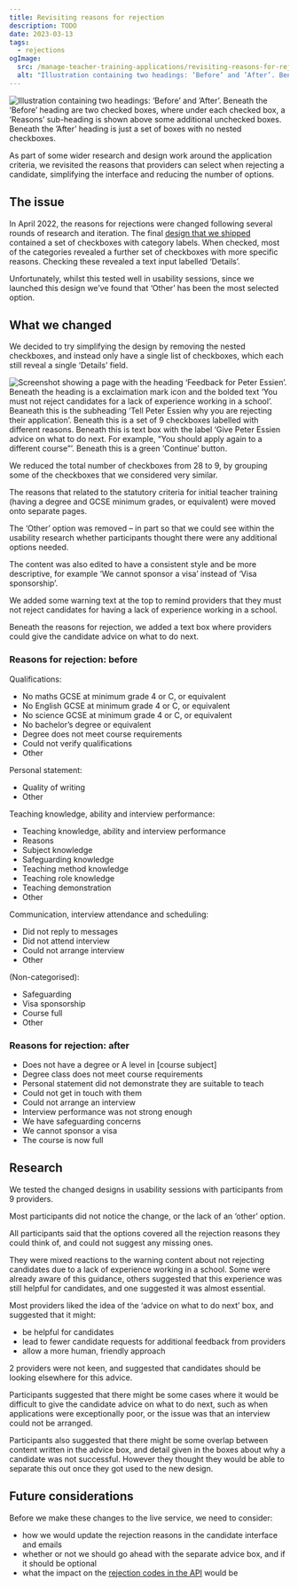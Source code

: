 ```yaml
---
title: Revisiting reasons for rejection
description: TODO
date: 2023-03-13
tags:
  - rejections
ogImage:
  src: /manage-teacher-training-applications/revisiting-reasons-for-rejection/reasons-for-rejection-revisited.png
  alt: "Illustration containing two headings: ‘Before’ and ’After’. Beneath the ‘Before’ heading are two checked boxes, where under each checked box, a ‘Reasons’ sub-heading is shown above some additional unchecked boxes. Beneath the ’After’ heading is just a set of boxes with no nested checkboxes."
---
```


![Illustration containing two headings: ‘Before’ and ’After’. Beneath the ‘Before’ heading are two checked boxes, where under each checked box, a ‘Reasons’ sub-heading is shown above some additional unchecked boxes. Beneath the ’After’ heading is just a set of boxes with no nested checkboxes.](reasons-for-rejection-revisited.png)

As part of some wider research and design work around the application criteria, we revisited the reasons that providers can select when rejecting a candidate, simplifying the interface and reducing the number of options.

## The issue

In April 2022, the reasons for rejections were changed following several rounds of research and iteration. The final [design that we shipped](/manage-teacher-training-applications/reasons-for-rejection-iteration-6/) contained a set of checkboxes with category labels. When checked, most of the categories revealed a further set of checkboxes with more specific reasons. Checking these revealed a text input labelled ‘Details’.

Unfortunately, whilst this tested well in usability sessions, since we launched this design we’ve found that ‘Other’ has been the most selected option.

## What we changed

We decided to try simplifying the design by removing the nested checkboxes, and instead only have a single list of checkboxes, which each still reveal a single ‘Details’ field.

![Screenshot showing a page with the heading ‘Feedback for Peter Essien’. Beneath the heading is a exclaimation mark icon and the bolded text ‘You must not reject candidates for a lack of experience working in a school’. Beaneath this is the subheading ‘Tell Peter Essien why you are rejecting their application’. Beneath this is a set of 9 checkboxes labelled with different reasons. Beneath this is text box with the label ‘Give Peter Essien advice on what to do next. For example, “You should apply again to a different course”’. Beneath this is a green ‘Continue’ button.](updated-rejection-reasons.png "New design for the candidate feedback screen")

We reduced the total number of checkboxes from 28 to 9, by grouping some of the checkboxes that we considered very similar.

The reasons that related to the statutory criteria for initial teacher training (having a degree and GCSE minimum grades, or equivalent) were moved onto separate pages.

The ‘Other’ option was removed – in part so that we could see within the usability research whether participants thought there were any additional options needed.

The content was also edited to have a consistent style and be more descriptive, for example ‘We cannot sponsor a visa’ instead of ‘Visa sponsorship’.

We added some warning text at the top to remind providers that they must not reject candidates for having a lack of experience working in a school.

Beneath the reasons for rejection, we added a text box where providers could give the candidate advice on what to do next.

### Reasons for rejection: before

Qualifications:

* No maths GCSE at minimum grade 4 or C, or equivalent
* No English GCSE at minimum grade 4 or C, or equivalent
* No science GCSE at minimum grade 4 or C, or equivalent
* No bachelor’s degree or equivalent
* Degree does not meet course requirements
* Could not verify qualifications
* Other


Personal statement:

* Quality of writing
* Other

Teaching knowledge, ability and interview performance:

* Teaching knowledge, ability and interview performance
* Reasons
* Subject knowledge
* Safeguarding knowledge
* Teaching method knowledge
* Teaching role knowledge
* Teaching demonstration
* Other

Communication, interview attendance and scheduling:

* Did not reply to messages
* Did not attend interview
* Could not arrange interview
* Other

(Non-categorised):

* Safeguarding
* Visa sponsorship
* Course full
* Other


### Reasons for rejection: after

* Does not have a degree or A level in [course subject]
* Degree class does not meet course requirements
* Personal statement did not demonstrate they are suitable to teach
* Could not get in touch with them
* Could not arrange an interview
* Interview performance was not strong enough
* We have safeguarding concerns
* We cannot sponsor a visa
* The course is now full

## Research

We tested the changed designs in usability sessions with participants from 9 providers.

Most participants did not notice the change, or the lack of an ‘other’ option.

All participants said that the options covered all the rejection reasons they could think of, and could not suggest any missing ones.

They were mixed reactions to the warning content about not rejecting candidates due to a lack of experience working in a school. Some were already aware of this guidance, others suggested that this experience was still helpful for candidates, and one suggested it was almost essential.

Most providers liked the idea of the ‘advice on what to do next’ box, and suggested that it might:

* be helpful for candidates
* lead to fewer candidate requests for additional feedback from providers
* allow a more human, friendly approach

2 providers were not keen, and suggested that candidates should be looking elsewhere for this advice.

Participants suggested that there might be some cases where it would be difficult to give the candidate advice on what to do next, such as when applications were exceptionally poor, or the issue was that an interview could not be arranged.

Participants also suggested that there might be some overlap between content written in the advice box, and detail given in the boxes about why a candidate was not successful. However they thought they would be able to separate this out once they got used to the new design.

## Future considerations

Before we make these changes to the live service, we need to consider:

* how we would update the rejection reasons in the candidate interface and emails
* whether or not we should go ahead with the separate advice box, and if it should be optional
* what the impact on the [rejection codes in the API](https://www.apply-for-teacher-training.service.gov.uk/api-docs/v1.3/reference#rejectionreason-object) would be

